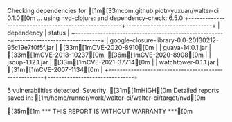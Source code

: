 Checking dependencies for [1m[33mcom.github.piotr-yuxuan/walter-ci 0.1.0[0m ...
  using nvd-clojure:  and dependency-check: 6.5.0
+------------------------------------------------------+-------------------------------+
| dependency                                           | status                        |
+------------------------------------------------------+-------------------------------+
| google-closure-library-0.0-20130212-95c19e7f0f5f.jar | [33m[1mCVE-2020-8910[0m                 |
| guava-14.0.1.jar                                     | [33m[1mCVE-2018-10237[0m, [36m[1mCVE-2020-8908[0m |
| jsoup-1.12.1.jar                                     | [33m[1mCVE-2021-37714[0m                |
| watchtower-0.1.1.jar                                 | [31m[1mCVE-2007-1134[0m                 |
+------------------------------------------------------+-------------------------------+

5 vulnerabilities detected. Severity: [31m[1mHIGH[0m
Detailed reports saved in: [1m/home/runner/work/walter-ci/walter-ci/target/nvd[0m

[35m[1m   *** THIS REPORT IS WITHOUT WARRANTY ***[0m
